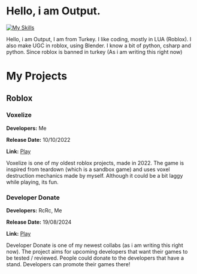 # Hello, i am Output.
[![My Skills](https://skillicons.dev/icons?i=lua,html,css,python,cs,blender,unity,robloxstudio&theme=light)](https://skillicons.dev)

Hello, i am Output, I am from Turkey. I like coding, mostly in LUA (Roblox). I also make UGC in roblox, using Blender. I know a bit of python, csharp and python. 
Since roblox is banned in turkey (As i am writing this right now)

# My Projects
## Roblox
### Voxelize
<strong>Developers:</strong> Me

<strong>Release Date:</strong> 10/10/2022

<strong>Link:</strong> [Play](https://www.roblox.com/games/11233189032/Voxelize-BETA)

Voxelize is one of my oldest roblox projects, made in 2022. The game is inspired from teardown (which is a sandbox game)
and uses voxel destruction mechanics made by myself. Although it could be a bit laggy while playing, its fun.

### Developer Donate
<strong>Developers:</strong> RcRc, Me

<strong>Release Date:</strong> 19/08/2024

<strong>Link:</strong> [Play](https://www.roblox.com/games/18971837206/Developer-Donate-BETA)

Developer Donate is one of my newest collabs (as i am writing this right now). The project aims for upcoming developers that want their games to be tested / reviewed. 
People could donate to the developers that have a stand. Developers can promote their games there!
